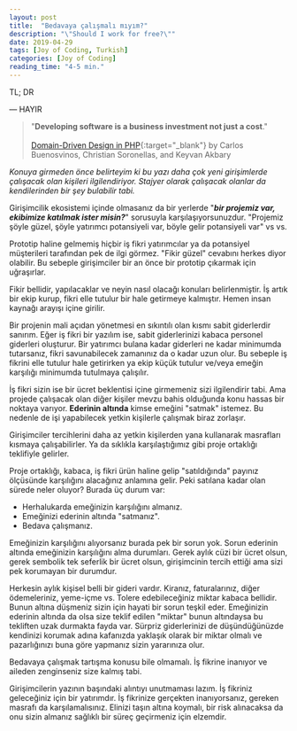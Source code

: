 ```yaml
---
layout: post
title:  "Bedavaya çalışmalı mıyım?"
description: "\"Should I work for free?\""
date: 2019-04-29
tags: [Joy of Coding, Turkish]
categories: [Joy of Coding]
reading_time: "4-5 min."
---
```



TL; DR

— HAYIR


> "**Developing software is a business investment not just a cost**." <br/><br/>
[Domain-Driven Design in PHP](https://leanpub.com/ddd-in-php){:target="_blank"} by Carlos Buenosvinos, Christian Soronellas, and Keyvan Akbary


_Konuya girmeden önce belirteyim ki bu yazı daha çok yeni girişimlerde çalışacak olan kişileri ilgilendiriyor. Stajyer olarak çalışacak olanlar da kendilerinden bir şey bulabilir tabi._


Girişimcilik ekosistemi içinde olmasanız da bir yerlerde "**_bir projemiz var, ekibimize katılmak ister misin?_**" sorusuyla karşılaşıyorsunuzdur. "Projemiz şöyle güzel, şöyle yatırımcı potansiyeli var, böyle gelir potansiyeli var" vs vs. 

Prototip haline gelmemiş hiçbir iş fikri yatırımcılar ya da potansiyel müşterileri tarafından pek de ilgi görmez. "Fikir güzel" cevabını herkes diyor olabilir. Bu sebeple girişimciler bir an önce bir prototip çıkarmak için uğraşırlar.

Fikir bellidir, yapılacaklar ve neyin nasıl olacağı konuları belirlenmiştir. İş artık bir ekip kurup, fikri elle tutulur bir hale getirmeye kalmıştır. Hemen insan kaynağı arayışı içine girilir. 


Bir projenin mali açıdan yönetmesi en sıkıntılı olan kısmı sabit giderlerdir sanırım. Eğer iş fikri bir yazılım ise, sabit giderlerinizi kabaca personel giderleri oluşturur. Bir yatırımcı bulana kadar giderleri ne kadar minimumda tutarsanız, fikri savunabilecek zamanınız da o kadar uzun olur. Bu sebeple iş fikrini elle tutulur hale getirirken ya ekip küçük tutulur ve/veya emeğin karşılığı minimumda tutulmaya çalışılır. 

İş fikri sizin ise bir ücret beklentisi içine girmemeniz sizi ilgilendirir tabi. Ama projede çalışacak olan diğer kişiler mevzu bahis olduğunda konu hassas bir noktaya varıyor. **Ederinin altında** kimse emeğini "satmak" istemez. Bu nedenle de işi yapabilecek yetkin kişilerle çalışmak biraz zorlaşır. 

Girişimciler tercihlerini daha az yetkin kişilerden yana kullanarak masrafları kısmaya çalışabilirler. Ya da sıklıkla karşılaştığımız gibi proje ortaklığı teklifiyle gelirler.

Proje ortaklığı, kabaca, iş fikri ürün haline gelip "satıldığında" payınız ölçüsünde karşılığını alacağınız anlamına gelir. Peki satılana kadar olan sürede neler oluyor? Burada üç durum var:

- Herhalukarda emeğinizin karşılığını almanız.
- Emeğinizi ederinin altında "satmanız".
- Bedava çalışmanız.

Emeğinizin karşılığını alıyorsanız burada pek bir sorun yok. Sorun ederinin altında emeğinizin karşılığını alma durumları. Gerek aylık cüzi bir ücret olsun, gerek sembolik tek seferlik bir ücret olsun, girişimcinin tercih ettiği ama sizi pek korumayan bir durumdur.

Herkesin aylık kişisel belli bir gideri vardır. Kiranız, faturalarınız, diğer ödemeleriniz, yeme-içme vs. Tolere edebileceğiniz miktar kabaca bellidir. Bunun altına düşmeniz sizin için hayati bir sorun teşkil eder. Emeğinizin ederinin altında da olsa size teklif edilen "miktar" bunun altındaysa bu tekliften uzak durmakta fayda var. Sürpriz giderlerinizi de düşündüğünüzde kendinizi korumak adına kafanızda yaklaşık olarak bir miktar olmalı ve pazarlığınızı buna göre yapmanız sizin yararınıza olur.

Bedavaya çalışmak tartışma konusu bile olmamalı. İş fikrine inanıyor ve aileden zenginseniz size kalmış tabi.

Girişimcilerin yazının başındaki alıntıyı unutmaması lazım. İş fikriniz geleceğiniz için bir yatırımdır. İş fikrinize gerçekten inanıyorsanız, gereken masrafı da karşılamalısınız. Elinizi taşın altına koymalı, bir risk alınacaksa da onu sizin almanız sağlıklı bir süreç geçirmeniz için elzemdir.  



